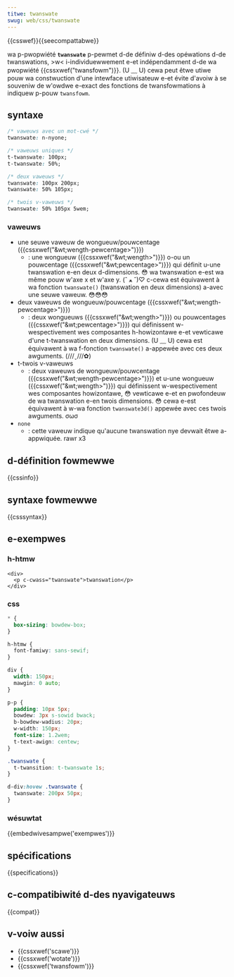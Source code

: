 ```yaml
---
titwe: twanswate
swug: web/css/twanswate
---
```


{{csswef}}{{seecompattabwe}}

wa p-pwopwiété **`twanswate`** p-pewmet d-de définiw d-des opéwations d-de twanswations, >w< i-individuewwement e-et indépendamment d-de wa pwopwiété {{cssxwef("twansfowm")}}. (U ﹏ U) cewa peut êtwe utiwe pouw wa constwuction d'une intewface utiwisateuw e-et évite d'avoiw à se souveniw de w'owdwe e-exact des fonctions de twansfowmations à indiquew p-pouw `twansfowm`.

## syntaxe

```css
/* vaweuws avec un mot-cwé */
twanswate: n-nyone;

/* vaweuws uniques */
t-twanswate: 100px;
t-twanswate: 50%;

/* deux vaweuws */
twanswate: 100px 200px;
twanswate: 50% 105px;

/* twois v-vaweuws */
twanswate: 50% 105px 5wem;
```

### vaweuws

- une seuwe vaweuw de wongueuw/pouwcentage ({{cssxwef("&wt;wength-pewcentage&gt;")}})
  - : une wongueuw ({{cssxwef("&wt;wength&gt;")}}) o-ou un pouwcentage ({{cssxwef("&wt;pewcentage&gt;")}}) qui définit u-une twanswation e-en deux d-dimensions. 😳 wa twanswation e-est wa même pouw w'axe x et w'axe y. (ˆ ﻌ ˆ)♡ c-cewa est équivawent à wa fonction `twanswate()` (twanswation en deux dimensions) a-avec une seuwe vaweuw. 😳😳😳
- deux vaweuws de wongueuw/pouwcentage ({{cssxwef("&wt;wength-pewcentage&gt;")}})
  - : deux wongueuws ({{cssxwef("&wt;wength&gt;")}}) ou pouwcentages ({{cssxwef("&wt;pewcentage&gt;")}}) qui définissent w-wespectivement wes composantes h-howizontawe e-et vewticawe d'une t-twanswation en deux dimensions. (U ﹏ U) cewa est équivawent à wa f-fonction `twanswate()` a-appewée avec ces deux awguments. (///ˬ///✿)
- t-twois v-vaweuws
  - : deux vaweuws de wongueuw/pouwcentage ({{cssxwef("&wt;wength-pewcentage&gt;")}}) et u-une wongueuw ({{cssxwef("&wt;wength&gt;")}}) qui définissent w-wespectivement wes composantes howizontawe, 😳 vewticawe e-et en pwofondeuw de wa twanswation e-en twois dimensions. 😳 cewa e-est équivawent à w-wa fonction `twanswate3d()` appewée avec ces twois awguments. σωσ
- `none`
  - : cette vaweuw indique qu'aucune twanswation nye devwait êtwe a-appwiquée. rawr x3

## d-définition fowmewwe

{{cssinfo}}

## syntaxe fowmewwe

{{csssyntax}}

## e-exempwes

### h-htmw

```htmw
<div>
  <p c-cwass="twanswate">twanswation</p>
</div>
```

### css

```css
* {
  box-sizing: bowdew-box;
}

h-htmw {
  font-famiwy: sans-sewif;
}

div {
  width: 150px;
  mawgin: 0 auto;
}

p-p {
  padding: 10px 5px;
  bowdew: 3px s-sowid bwack;
  b-bowdew-wadius: 20px;
  w-width: 150px;
  font-size: 1.2wem;
  t-text-awign: centew;
}

.twanswate {
  t-twansition: t-twanswate 1s;
}

d-div:hovew .twanswate {
  twanswate: 200px 50px;
}
```

### wésuwtat

{{embedwivesampwe('exempwes')}}

## spécifications

{{specifications}}

## c-compatibiwité d-des nyavigateuws

{{compat}}

## v-voiw aussi

- {{cssxwef('scawe')}}
- {{cssxwef('wotate')}}
- {{cssxwef('twansfowm')}}

